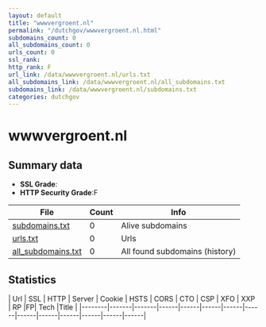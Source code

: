 ```yaml
---
layout: default
title: "wwwvergroent.nl"
permalink: "/dutchgov/wwwvergroent.nl.html"
subdomains_count: 0
all_subdomains_count: 0
urls_count: 0
ssl_rank: 
http_rank: F
url_link: /data/wwwvergroent.nl/urls.txt
all_subdomains_link: /data/wwwvergroent.nl/all_subdomains.txt
subdomains_link: /data/wwwvergroent.nl/subdomains.txt
categories: dutchgov
---
```



# wwwvergroent.nl
## Summary data


 - **SSL Grade**:
 - **HTTP Security Grade**:F


| File       | Count | Info |
|------------|-------|------|
|[subdomains.txt](/data/wwwvergroent.nl/subdomains.txt)|0|Alive subdomains|
|[urls.txt](/data/wwwvergroent.nl/urls.txt)|0|Urls|
|[all_subdomains.txt](/data/wwwvergroent.nl/all_subdomains.txt)|0|All found subdomains (history)|


## Statistics


| Url | SSL | HTTP | Server | Cookie | HSTS | CORS | CTO | CSP | XFO | XXP | RP |FP| Tech |Title |
|--------|-------|-------|------|------|------|------|------|------|------|------|------|------|------|
